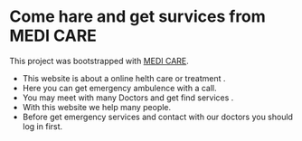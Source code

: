 # Come hare and get survices from MEDI CARE

This project was bootstrapped with [MEDI CARE](https://medi-care-bac8f.web.app/).

* This website is about a online helth care or treatment .
* Here you can get emergency ambulence with a call.
* You may meet with many Doctors and get find services .
* With this website we help many people.
* Before get emergency services and contact with our doctors you should log in first.
